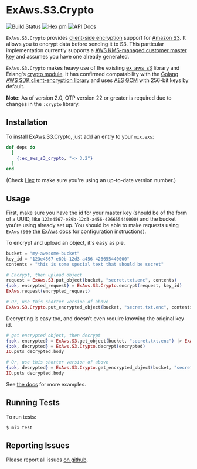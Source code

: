 # ExAws.S3.Crypto
[![Build Status](https://github.com/bmuller/ex_aws_s3_crypto/actions/workflows/ci.yml/badge.svg)](https://github.com/bmuller/ex_aws_s3_crypto/actions/workflows/ci.yml)
[![Hex pm](http://img.shields.io/hexpm/v/ex_aws_s3_crypto.svg?style=flat)](https://hex.pm/packages/ex_aws_s3_crypto)
[![API Docs](https://img.shields.io/badge/api-docs-lightgreen.svg?style=flat)](https://hexdocs.pm/ex_aws_s3_crypto/)

`ExAws.S3.Crypto` provides [client-side encryption](https://docs.aws.amazon.com/AmazonS3/latest/dev/UsingClientSideEncryption.html) support for
[Amazon S3](https://aws.amazon.com/s3/).  It allows you to encrypt data before sending it to S3.  This particular implementation
currently supports a [AWS KMS-managed customer master key](https://docs.aws.amazon.com/kms/latest/developerguide/concepts.html#master_keys)
and assumes you have one already generated.

`ExAws.S3.Crypto` makes heavy use of the existing [ex_aws_s3](https://hex.pm/packages/ex_aws_s3) library
and Erlang's [crypto module](http://erlang.org/doc/man/crypto.html).  It has confirmed compatability with the [Golang AWS SDK client-encryption
library](https://github.com/aws/aws-sdk-go/tree/master/service/s3) and uses [AES](https://en.wikipedia.org/wiki/Advanced_Encryption_Standard)
[GCM](https://en.wikipedia.org/wiki/Galois/Counter_Mode) with 256-bit keys by default.

**Note:** As of version 2.0, OTP version 22 or greater is required due to changes in the `:crypto` library.

## Installation

To install ExAws.S3.Crypto, just add an entry to your `mix.exs`:

```elixir
def deps do
  [
    {:ex_aws_s3_crypto, "~> 3.2"}
  ]
end
```

(Check [Hex](https://hex.pm/packages/ex_aws_s3_crypto) to make sure you're using an up-to-date version number.)

## Usage
First, make sure you have the id for your master key (should be of the form of a UUID, like `123e4567-e89b-12d3-a456-426655440000`) and the
bucket you're using already set up.  You should be able to make requests using `ExAws` (see
[the ExAws docs](https://hexdocs.pm/ex_aws/ExAws.html#module-aws-key-configuration) for configuration instructions).

To encrypt and upload an object, it's easy as pie.

```elixir
bucket = "my-awesome-bucket"
key_id = "123e4567-e89b-12d3-a456-426655440000"
contents = "this is some special text that should be secret"

# Encrypt, then upload object
request = ExAws.S3.put_object(bucket, "secret.txt.enc", contents)
{:ok, encrypted_request} = ExAws.S3.Crypto.encrypt(request, key_id)
ExAws.request(encrypted_request)

# Or, use this shorter version of above
ExAws.S3.Crypto.put_encrypted_object(bucket, "secret.txt.enc", contents, key_id)
```

Decrypting is easy too, and doesn't even require knowing the original key id.

```elixir
# get encrypted object, then decrypt
{:ok, encrypted} = ExAws.S3.get_object(bucket, "secret.txt.enc") |> ExAws.request
{:ok, decrypted} = ExAws.S3.Crypto.decrypt(encrypted)
IO.puts decrypted.body

# Or, use this shorter version of above
{:ok, decrypted} = ExAws.S3.Crypto.get_encrypted_object(bucket, "secret.txt.enc")
IO.puts decrypted.body
```

See [the docs](https://hexdocs.pm/ex_aws_s3_crypto) for more examples.

## Running Tests

To run tests:

```shell
$ mix test
```

## Reporting Issues

Please report all issues [on github](https://github.com/bmuller/ex_aws_s3_crypto/issues).

